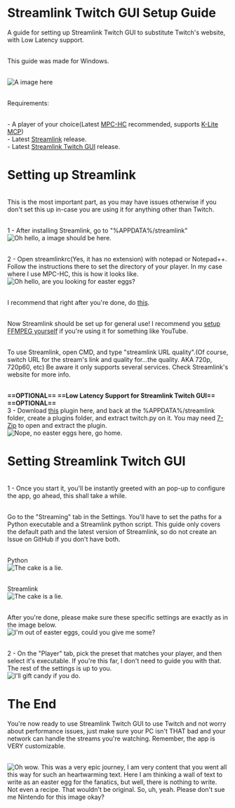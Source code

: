 # Streamlink Twitch GUI Setup Guide
A guide for setting up Streamlink Twitch GUI to substitute Twitch's website, with Low Latency support.

<br>This guide was made for Windows.

<br>![A image here](https://raw.githubusercontent.com/AkiraJkr/Streamlink-Twitch-GUI-Setup-Guide/master/data/Streamlink_Twitch_GUI_SS.png)

<br>Requirements:

<br>- A player of your choice(Latest [MPC-HC](https://mpc-hc.org/) recommended, supports [K-Lite MCP](https://www.codecguide.com/download_kl.htm))
<br>- Latest [Streamlink](https://streamlink.github.io/) release.
<br>- Latest [Streamlink Twitch GUI](https://github.com/streamlink/streamlink-twitch-gui) release.

# Setting up Streamlink

<br>This is the most important part, as you may have issues otherwise if you don't set this up in-case you are using it for anything other than Twitch.

<br>1 - After installing Streamlink, go to "%APPDATA%/streamlink"
<br>![Oh hello, a image should be here.](https://raw.githubusercontent.com/AkiraJkr/Streamlink-Twitch-GUI-Setup-Guide/master/data/Streamlink_Setup_1.png)

<br>2 - Open streamlinkrc(Yes, it has no extension) with notepad or Notepad++.
Follow the instructions there to set the directory of your player. In my case where I use MPC-HC, this is how it looks like.
<br>![Oh hello, are you looking for easter eggs?](https://raw.githubusercontent.com/AkiraJkr/Streamlink-Twitch-GUI-Setup-Guide/master/data/Streamlink_Setup_2.png)

<br>I recommend that right after you're done, do [this](https://streamlink.github.io/cli.html#cmdoption-twitch-oauth-token).

<br>Now Streamlink should be set up for general use! I recommend you [setup FFMPEG yourself](https://streamlink.github.io/cli.html#cmdoption-ffmpeg-ffmpeg) if you're using it for something like YouTube.

<br>To use Streamlink, open CMD, and type "streamlink URL quality".(Of course, switch URL for the stream's link and quality for...the quality. AKA 720p, 720p60, etc) Be aware it only supports several services. Check Streamlink's website for more info.


<br>**==OPTIONAL== ==Low Latency Support for Streamlink Twitch GUI== ==OPTIONAL==**
<br>3 - Download [this](https://gist.github.com/back-to/8e9ed3c60e5932d8c7a67ccd43b906d0/) plugin here, and back at the %APPDATA%/streamlink folder, create a plugins folder, and extract twitch.py on it. You may need [7-Zip](https://www.7-zip.org/) to open and extract the plugin.
<br>![Nope, no easter eggs here, go home.](https://raw.githubusercontent.com/AkiraJkr/Streamlink-Twitch-GUI-Setup-Guide/master/data/Streamlink_Setup_3.png)

# Setting Streamlink Twitch GUI

<br>1 - Once you start it, you'll be instantly greeted with an pop-up to configure the app, go ahead, this shall take a while.

<br>Go to the "Streaming" tab in the Settings. You'll have to set the paths for a Python executable and a Streamlink python script. This guide only covers the default path and  the latest version of Streamlink, so do not create an Issue on GitHub if you don't have both.

<br>Python
<br>![The cake is a lie.](https://raw.githubusercontent.com/AkiraJkr/Streamlink-Twitch-GUI-Setup-Guide/master/data/Twitch_GUI_SS_Python.png)

<br>Streamlink
<br>![The cake is a lie.](https://raw.githubusercontent.com/AkiraJkr/Streamlink-Twitch-GUI-Setup-Guide/master/data/Twitch_GUI_SS_Streamlink.png)

<br>After you're done, please make sure these specific settings are exactly as in the image below.
<br>![I'm out of easter eggs, could you give me some?](https://raw.githubusercontent.com/AkiraJkr/Streamlink-Twitch-GUI-Setup-Guide/master/data/Twitch_GUI_SS_Streaming.png)

<br>2 - On the "Player" tab, pick the preset that matches your player, and then select it's executable. If you're this far, I don't need to guide you with that. The rest of the settings is up to you.
<br>![I'll gift candy if you do.](https://raw.githubusercontent.com/AkiraJkr/Streamlink-Twitch-GUI-Setup-Guide/master/data/Twitch_GUI_SS_Player.png)

# The End

You're now ready to use Streamlink Twitch GUI to use Twitch and not worry about performance issues, just make sure your PC isn't THAT bad and your network can handle the streams you're watching. Remember, the app is VERY customizable.

<br>![Oh wow. This was a very epic journey, I am very content that you went all this way for such an heartwarming text. Here I am thinking a wall of text to write as an easter egg for the fanatics, but well, there is nothing to write. Not even a recipe. That wouldn't be original. So, uh, yeah. Please don't sue me Nintendo for this image okay?](https://raw.githubusercontent.com/AkiraJkr/Streamlink-Twitch-GUI-Setup-Guide/master/data/The_End.png)